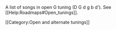 A list of songs in open G tuning (D G d g b d'). See [[Help:Roadmaps#Open_tunings]].

[[Category:Open and alternate tunings]]